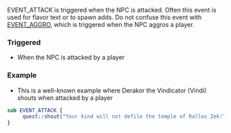 EVENT_ATTACK is triggered when the NPC is attacked.  Often this event is used for flavor text or to spawn adds.  Do not confuse this event with [EVENT_AGGRO](https://github.com/EQEmu/Server/wiki/Perl-EVENT_AGGRO), which is triggered when the NPC aggros a player.

### Triggered

* When the NPC is attacked by a player

### Example

* This is a well-known example where Derakor the Vindicator (Vindi) shouts when attacked by a player

```perl
sub EVENT_ATTACK {
     quest::shout("Your kind will not defile the temple of Rallos Zek!");
}
```